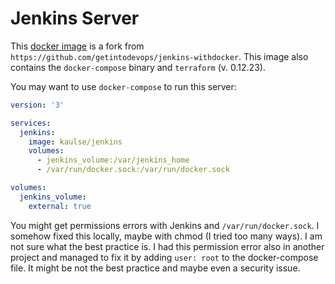 # Jenkins Server
This [docker image](https://github.com/KaulSe/jenkins-withdocker/) is a fork from `https://github.com/getintodevops/jenkins-withdocker`.
This image also contains the `docker-compose` binary and `terraform` (v. 0.12.23).

You may want to use `docker-compose` to run this server:

```YAML
version: '3'

services:
  jenkins:
    image: kaulse/jenkins
    volumes:
      - jenkins_volume:/var/jenkins_home
      - /var/run/docker.sock:/var/run/docker.sock

volumes:
  jenkins_volume:
    external: true
```
You might get permissions errors with Jenkins and `/var/run/docker.sock`. I somehow fixed this locally, maybe with chmod (I tried too many ways).
I am not sure what the best practice is. I had this permission error also in another project and managed to fix it by adding
`user: root` to the docker-compose file. It might be not the best practice and maybe even a security issue.


